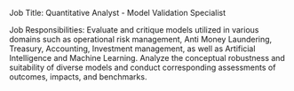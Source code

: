 Job Title: Quantitative Analyst - Model Validation Specialist

Job Responsibilities: Evaluate and critique models utilized in various domains such as operational risk management, Anti Money Laundering, Treasury, Accounting, Investment management, as well as Artificial Intelligence and Machine Learning. Analyze the conceptual robustness and suitability of diverse models and conduct corresponding assessments of outcomes, impacts, and benchmarks.
